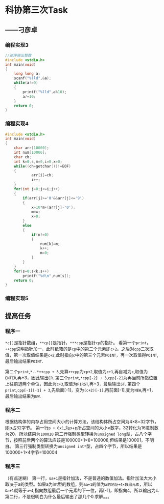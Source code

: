 # 科协第三次Task
##                                        ——刁彦卓
### 编程实现3
```c
//逆序输出整数
#include <stdio.h>
int main(void)
{
	long long a;
	scanf("%lld",&a);
	while(a!=0)
	{
    	printf("%lld",a%10);
    	a/=10;
	}
	return 0;
}
```

### 编程实现4
```c
#include <stdio.h>
int main(void)
{
    char arr[10000];
    int num[10000];
    char ch;
    int k=0,s,m=0,i=0,x=0;
    while((ch=getchar())!=EOF)
    {
            arr[i]=ch;
            i++;
    }
    for(int j=0;j<=i;j++)
    {
        if(arr[j]>='0'&&arr[j]<='9')
        {
            x=10*m+(arr[j]-'0');
            m=x;
            x=0;
        }
        else
        {
            if(m!=0)
            {
                num[k]=m;
                k++;
                m=0;
            }
        }
    }
    for(s=0;s<k;s++)
        printf("%d\n",num[s]);
    return 0;
}
```

### 编程实现5



## 提高任务
### 程序一
`*c[]`是指针数组，`**cp[]`是指针，`***cpp`是指针`cp`的指针。
看第一个`print`，`++cpp`说明指针加一，此时纸箱的是`cp`中的第二个元素即`c+2`。之后对`cpp`二次取值，第一次取值结果是`c+2`,此时指向`c`中的第三个元素`POINT`，再一次取值得`POINT`,最后输出结果`POINT`.

第二个`print`,`*--*++cpp + 3`,先算`++cpp`为`cp+2`,取值为`c+1`,再自减为`c`,取值为`ENTER`,再+3，因此输出`ER`.
第三个`print`,`*cpp[-2] + 3`,`cpp[-2]`为再当前所指位置上往前退两个单位，因此为`c+3`,取值为`FIRST`,再+3，最后输出`ST`.
第四个`print`,`cpp[-1][-1] + 3`,先后面[-1]，变为`(c+2)[-1]`,再前面[-1],变为`NEW`,再+1，最后输出结果为`EW`.

### 程序二
根据结构体的内存占用空间大小的计算方法，该结构体所占空间为4×8=32字节，即p占32字节。
第一行`p + 0x1`,为p+p所占空间的大小×数字，32转化为16进制数为20，所以结果为`100020`
第二行强制类型转换为`unsigned long`型，占八个字节，按照前后两个的算法应该是100000+1×8=100008,但结果是100001，不明白。
第三行强制类型转换为`unsigned int*`型，占四个字节，所以结果是100000+1×4字节=100004

### 程序三
（有点迷糊）
第一行，`&a+1`是指针加法，不是普通的数值加法。指针加法大大小取决于a的类型。如果a为int型的数组，则`&a+1`的值为`a的地址+4×数组元素`，所以`&a+1`就等于`a+4`,指向数组最后一个元素的下一位，再[-1]，即指向4，所以输出为`4`.
第二行，不是很明白为什么最后输出了那几个0.求解。。。